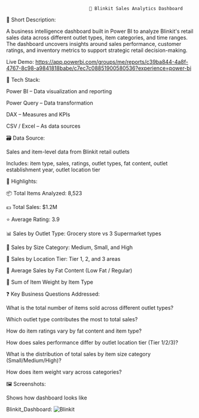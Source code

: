                                    🛒 Blinkit Sales Analytics Dashboard
                                   
📝 Short Description:

A business intelligence dashboard built in Power BI to analyze Blinkit's retail sales data across different outlet types, item categories, and time ranges. The dashboard uncovers insights around sales performance, customer ratings, and inventory metrics to support strategic retail decision-making.

Live Demo: https://app.powerbi.com/groups/me/reports/c39ba844-4a8f-4767-8c98-a9841818babe/c7ec7c08851900580536?experience=power-bi

🧰 Tech Stack:

Power BI – Data visualization and reporting

Power Query – Data transformation

DAX – Measures and KPIs

CSV / Excel – As data sources

🗃️ Data Source:

Sales and item-level data from Blinkit retail outlets

Includes: item type, sales, ratings, outlet types, fat content, outlet establishment year, outlet location tier

🌟 Highlights:

📦 Total Items Analyzed: 8,523

💵 Total Sales: $1.2M

⭐ Average Rating: 3.9

📊 Sales by Outlet Type: Grocery store vs 3 Supermarket types

🏪 Sales by Size Category: Medium, Small, and High

📍 Sales by Location Tier: Tier 1, 2, and 3 areas

🧾 Average Sales by Fat Content (Low Fat / Regular)

🧮 Sum of Item Weight by Item Type

❓ Key Business Questions Addressed:

What is the total number of items sold across different outlet types?

Which outlet type contributes the most to total sales?

How do item ratings vary by fat content and item type?

How does sales performance differ by outlet location tier (Tier 1/2/3)?

What is the distribution of total sales by item size category (Small/Medium/High)?

How does item weight vary across categories?

🖼️ Screenshots:

Shows how dashboard looks like

Blinkit_Dashboard: ![Blinkit](https://github.com/user-attachments/assets/f18c5c6b-f45e-4120-9b33-c5ba9f87f5eb)
